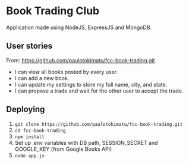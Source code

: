 # Book Trading Club
Application made using NodeJS, ExpressJS and MongoDB.

## User stories
From: https://github.com/paulotokimatu/fcc-book-trading.git
- I can view all books posted by every user.
- I can add a new book.
- I can update my settings to store my full name, city, and state.
- I can propose a trade and wait for the other user to accept the trade.

## Deploying
1. `git clone https://github.com/paulotokimatu/fcc-book-trading.git`
2. `cd fcc-book-trading`
3. `npm install`
4. Set up .env variables with DB path, SESSION_SECRET and GOOGLE_KEY (from Google Books API)
5. `node app.js`